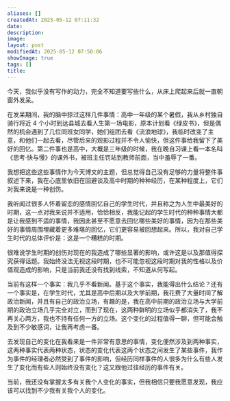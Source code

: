 ```yaml
---
aliases: []
createdAt: 2025-05-12 07:11:32
date: 
description: 
image: 
layout: post
modifiedAt: 2025-05-12 07:50:06
showImage: true
tags: []
title: 
---
```


今天，我似乎没有写作的动力，完全不知道要写些什么，从床上爬起来后就一直朝窗外发呆。

在发呆期间，我的脑中掠过这样几件事情：高中一年级的某个暑假，我从乡村独自骑行将近 4 个小时到达县城去看人生第一场电影，原本计划看《绿皮书》，但是偶然的机会遇到了几位同班女同学，她们组团去看《流浪地球》，我临时改变了主意，和他们一起去看，尽管后来的观影过程并不令人愉快，但这件事给我留下了美好的回忆。第二件事也是高中，大概是三年级的时候，我在晚自习课上看一本名叫《思考·快与慢》的课外书，被班主任罚站到教师前面，当中羞辱了一番。

我想把这些这些事情作为今天博文的主题，但总觉得自己没有足够的力量将整件事叙述下来，我在心底里依旧在回避谈及高中时期的种种经历，在某种程度上，它们对我来说是一种创伤。

我听闻过很多人怀着留恋的感情回忆自己的学生时代，并且称之为人生中最美好的时期，这一点对我来说并不适用，恰恰相反，我能记起的学生时代的种种事情大都是让我感到不适的事情，我因此甚至不愿意去回忆哪些美好的事情，因为在那些美好的事情周围埋藏着更多难堪的回忆，它们更容易被回想起来。所以，我对自己学生时代的总体评价是：这是一个糟糕的时期。

很难说学生时期的创伤对现在的我造成了哪些显著的影响，或许这是以及那值得探究获得话题。我始终没法无视这段时期，也不可能忽视这段时期对我的性格以及价值观造成的影响，只是当前我还没有找到线索，不知道从何写起。

当前有这样一个事实：我几乎不看新闻。基于这个事实，我能得出什么结论？还有一个事实是，在学生时代，尤其是高中后期以及大学前期，我花费了大量时间了解政治新闻，并且有自己的政治立场，有趣的是，我在高中前期的政治立场与大学前期的政治立场几乎完全对立，而到了现在，这两种鲜明的立场似乎都消失了，我不再关心两方，我也不持有任何一方的立场。这个变化的过程值得一聊，但可能会触及到不少敏感词，让我再考虑一番。

去发现自己的变化在我看来是一件非常有意思的事情，变化便然涉及到两种事实，这两种事实代表两种状态，状态的变化代表这两个状态之间发生了某些事件，我作为事件的经理者必然受到了事件的影响，但经历同样事件的人很多为什么有些人发生了变化而有些人则始终没有变化？这又跟他过往经历的事件有关。

当前，我还没有掌握太多有关我个人变化的事实，但我相信只要我愿意发现，我应该可以找到不少我有关我个人的变化。
